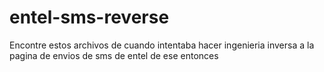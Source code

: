 # entel-sms-reverse
Encontre estos archivos de cuando intentaba hacer ingenieria inversa a la pagina de envios de sms de entel de ese entonces
